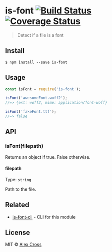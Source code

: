 # is-font [![Build Status](https://travis-ci.org/awcross/is-font.svg?branch=master)](https://travis-ci.org/awcross/is-font) [![Coverage Status](https://coveralls.io/repos/github/awcross/is-font/badge.svg?branch=master)](https://coveralls.io/github/awcross/is-font?branch=master)

> Detect if a file is a font


## Install

```
$ npm install --save is-font
```

## Usage

```js
const isFont = require('is-font');

isFont('awesomeFont.woff2');
//=> {ext: woff2, mime: application/font-woff}

isFont('fakeFont.ttf');
//=> false
```

## API

### isFont(filepath)

Returns an object if true. False otherwise.

#### filepath

Type: `string`

Path to the file.


## Related

- [is-font-cli](https://github.com/awcross/is-font-cli) - CLI for this module

## License

MIT © [Alex Cross](http://alexcross.io)
